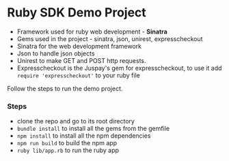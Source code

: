 # Ruby SDK Demo Project #

* Framework used for ruby web development - **Sinatra**
* Gems used in the project - sinatra, json, unirest, expresscheckout
* Sinatra for the web development framework
* Json to handle json objects
* Unirest to make GET and POST http requests.
* Expresscheckout is the Juspay's gem for expresscheckout, to use it add ``` require 'expresscheckout' ``` to your ruby file

Follow the steps to run the demo project.
### Steps ###

* clone the repo and go to its root directory
* ``` bundle install ``` to install all the gems from the gemfile
* ``` npm install ``` to install all the npm dependencies
* ``` npm run build ``` to build the npm app
* ``` ruby lib/app.rb ``` to run the ruby app